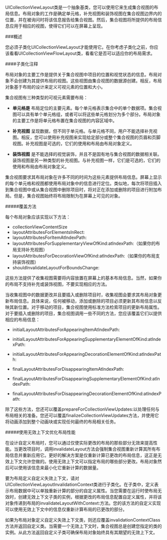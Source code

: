 UICollectionViewLayout类是一个抽象基类，您可以使用它来生成集合视图的布局信息。布局对象的工作是确定单元格，补充视图和装饰视图在集合视图边界内的位置，并在被询问时将该信息报告给集合视图。然后，集合视图将所提供的布局信息应用于相应的视图，使得它们可以在屏幕上呈现。

###概述

您必须子类化UICollectionViewLayout才能使用它。在你考虑子类化之前，你应该看看UICollectionViewFlowLayout类，看看它是否可以适应你的布局需求。

####子类化注释

布局对象的主要工作是提供关于集合视图中项目的位置和视觉状态的信息。布局对象不会创建为其提供布局的视图。这些视图由集合视图的数据源创建。相反，布局对象基于布局的设计来定义可视元素的位置和大小。

集合视图有三种类型的可视元素需要布局：

- **单元格是** 布局定位的主要元素。每个单元格表示集合中的单个数据项。集合视图可以具有单个单元格组，或者可以将这些单元格划分为多个部分。布局对象的主要工作是将单元格布置在集合视图的内容区域中。

- **补充视图** 呈现数据，但不同于单元格。与单元格不同，用户不能选择补充视图。相反，您可以使用补充视图来实现给定部分或整个集合视图的页眉和页脚视图。补充视图是可选的，它们的使用和布局由布局对象定义。

- **装饰视图** 是不能选择的视觉装饰，并且不是固有地与集合视图的数据相关联。装饰视图是另一种类型的补充视图。与补充视图一样，它们是可选的，它们的使用和布局由布局对象定义。

集合视图要求其布局对象在许多不同的时间为这些元素提供布局信息。屏幕上显示的每个单元格和视图都使用布局对象中的信息进行定位。类似地，每次将项目插入到集合视图中或从集合视图中删除项目时，将对正在添加或删除的项目进行附加布局。但是，集合视图始终将布局限制为在屏幕上可见的对象。

#####覆盖方法

每个布局对象应该实现以下方法：
- collectionViewContentSize
- layoutAttributesForElementsInRect:
- layoutAttributesForItemAtIndexPath:
- layoutAttributesForSupplementaryViewOfKind:atIndexPath:（如果你的布局支持补充视图）
- layoutAttributesForDecorationViewOfKind:atIndexPath:（如果你的布局支持装饰视图）
- shouldInvalidateLayoutForBoundsChange:

这些方法提供了收集视图需要将内容放置在屏幕上的基本布局信息。当然，如果你的布局不支持补充或装饰视图，不要实现相应的方法。

当收集视图中的数据更改并且要插入或删除项目时，收集视图会要求其布局对象更新布局信息。具体来说，任何被移动，添加或删除的项目必须更新其布局信息以反映其新位置。对于移动的项目，集合视图使用标准方法检索项目的更新布局属性。对于要插入或删除的项目，集合视图调用一些不同的方法，您应该覆盖它们以提供相应的布局信息：

- initialLayoutAttributesForAppearingItemAtIndexPath:
- initialLayoutAttributesForAppearingSupplementaryElementOfKind:atIndexPath:
- initialLayoutAttributesForAppearingDecorationElementOfKind:atIndexPath:


- finalLayoutAttributesForDisappearingItemAtIndexPath:
- finalLayoutAttributesForDisappearingSupplementaryElementOfKind:atIndexPath:
- finalLayoutAttributesForDisappearingDecorationElementOfKind:atIndexPath:

除了这些方法，您还可以覆盖prepareForCollectionViewUpdates:以处理任何与布局相关的准备。您还可以覆盖finalizeCollectionViewUpdates方法，并使用它将动画添加到整个动画块或实现任何最终的布局相关任务。

#####使用无效上下文优化布局性能

在设计自定义布局时，您可以通过仅使实际更改的布局的那些部分无效来提高性能。当更改项目时，调用invalidateLayout方法会强制集合视图重新计算其所有布局信息并重新应用它。更好的解决方案是仅重新计算已更改的布局信息，这正是无效上下文允许您做的。使用无效上下文可以指定布局的哪些部分更改。布局对象然后可以使用该信息来最小化它重新计算的数据量。

要为布局定义自定义失效上下文，请对UICollectionViewLayoutInvalidationContext类进行子类化。在子类中，定义表示布局数据中可以单独重新计算的部分的自定义属性。当您需要在运行时使布局无效时，创建无效上下文子类的实例，根据更改的布局信息配置自定义属性，并将该对象传递到布局的invalidateLayoutWithContext:方法。您的该方法的自定义实现可以使用无效上下文中的信息仅重新计算布局的已更改的部分。

如果为布局对象定义自定义失效上下文类，则还应覆盖invalidationContextClass方法并返回自定义类。当需要一个无效上下文时，集合视图总是创建您指定的类的实例。从此方法返回自定义子类可确保布局对象始终具有其期望的无效上下文。



